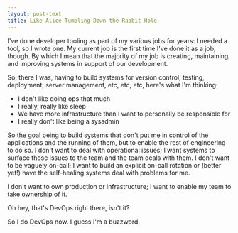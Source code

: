 ```yaml
---
layout: post-text
title: Like Alice Tumbling Down the Rabbit Hole
---
```


I've done developer tooling as part of my various jobs for years: I needed a tool, so I wrote one. My current job is the first time I've done it as a job, though. By which I mean that the majority of my job is creating, maintaining, and improving systems in support of our development.

So, there I was, having to build systems for version control, testing, deployment, server management, etc, etc, etc, here's what I'm thinking:

* I don't like doing ops that much
* I really, really like sleep
* We have more infrastructure than I want to personally be responsible for
* I really don't like being a sysadmin

So the goal being to build systems that don't put me in control of the applications and the running of them, but to enable the rest of engineering to do so. I don't want to deal with operational issues; I want systems to surface those issues to the team and the team deals with them. I don't want to be vaguely on-call; I want to build an explicit on-call rotation or (better yet!) have the self-healing systems deal with problems for me.

I don't want to own production or infrastructure; I want to enable my team to take ownership of it.

Oh hey, that's DevOps right there, isn't it?

So I do DevOps now. I guess I'm a buzzword.
